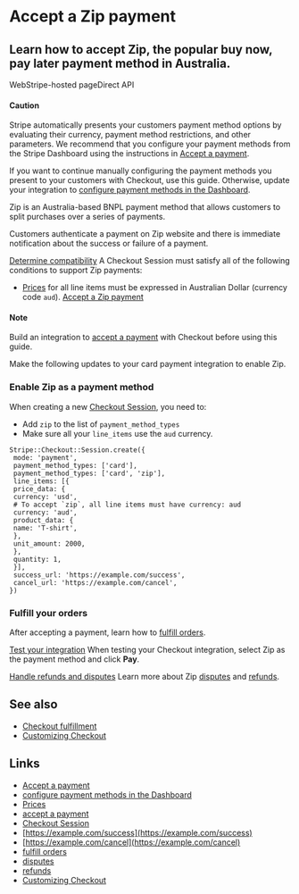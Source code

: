 # Accept a Zip payment

## Learn how to accept Zip, the popular buy now, pay later payment method in Australia.

WebStripe-hosted pageDirect API
#### Caution

Stripe automatically presents your customers payment method options by
evaluating their currency, payment method restrictions, and other parameters. We
recommend that you configure your payment methods from the Stripe Dashboard
using the instructions in [Accept a
payment](https://docs.stripe.com/payments/accept-a-payment?platform=web&ui=stripe-hosted).

If you want to continue manually configuring the payment methods you present to
your customers with Checkout, use this guide. Otherwise, update your integration
to [configure payment methods in the
Dashboard](https://docs.stripe.com/payments/dashboard-payment-methods).

Zip is an Australia-based BNPL payment method that allows customers to split
purchases over a series of payments.

Customers authenticate a payment on Zip website and there is immediate
notification about the success or failure of a payment.

[Determine
compatibility](https://docs.stripe.com/payments/zip/accept-a-payment#compatibility)
A Checkout Session must satisfy all of the following conditions to support Zip
payments:

- [Prices](https://docs.stripe.com/api/prices) for all line items must be
expressed in Australian Dollar (currency code `aud`).
[Accept a Zip
payment](https://docs.stripe.com/payments/zip/accept-a-payment#accept-a-Zip-payment)
#### Note

Build an integration to [accept a
payment](https://docs.stripe.com/payments/accept-a-payment?integration=checkout)
with Checkout before using this guide.

Make the following updates to your card payment integration to enable Zip.

### Enable Zip as a payment method

When creating a new [Checkout
Session](https://docs.stripe.com/api/checkout/sessions), you need to:

- Add `zip` to the list of `payment_method_types`
- Make sure all your `line_items` use the `aud` currency.

```
Stripe::Checkout::Session.create({
 mode: 'payment',
 payment_method_types: ['card'],
 payment_method_types: ['card', 'zip'],
 line_items: [{
 price_data: {
 currency: 'usd',
 # To accept `zip`, all line items must have currency: aud
 currency: 'aud',
 product_data: {
 name: 'T-shirt',
 },
 unit_amount: 2000,
 },
 quantity: 1,
 }],
 success_url: 'https://example.com/success',
 cancel_url: 'https://example.com/cancel',
})
```

### Fulfill your orders

After accepting a payment, learn how to [fulfill
orders](https://docs.stripe.com/checkout/fulfillment).

[Test your
integration](https://docs.stripe.com/payments/zip/accept-a-payment#test-integration)
When testing your Checkout integration, select Zip as the payment method and
click **Pay**.

[Handle refunds and
disputes](https://docs.stripe.com/payments/zip/accept-a-payment#refunds-and-disputes)
Learn more about Zip
[disputes](https://docs.stripe.com/payments/zip#disputes-and-fraud) and
[refunds](https://docs.stripe.com/payments/zip#refunds).

## See also

- [Checkout fulfillment](https://docs.stripe.com/checkout/fulfillment)
- [Customizing
Checkout](https://docs.stripe.com/payments/checkout/customization)

## Links

- [Accept a
payment](https://docs.stripe.com/payments/accept-a-payment?platform=web&ui=stripe-hosted)
- [configure payment methods in the
Dashboard](https://docs.stripe.com/payments/dashboard-payment-methods)
- [Prices](https://docs.stripe.com/api/prices)
- [accept a
payment](https://docs.stripe.com/payments/accept-a-payment?integration=checkout)
- [Checkout Session](https://docs.stripe.com/api/checkout/sessions)
- [https://example.com/success](https://example.com/success)
- [https://example.com/cancel](https://example.com/cancel)
- [fulfill orders](https://docs.stripe.com/checkout/fulfillment)
- [disputes](https://docs.stripe.com/payments/zip#disputes-and-fraud)
- [refunds](https://docs.stripe.com/payments/zip#refunds)
- [Customizing
Checkout](https://docs.stripe.com/payments/checkout/customization)
